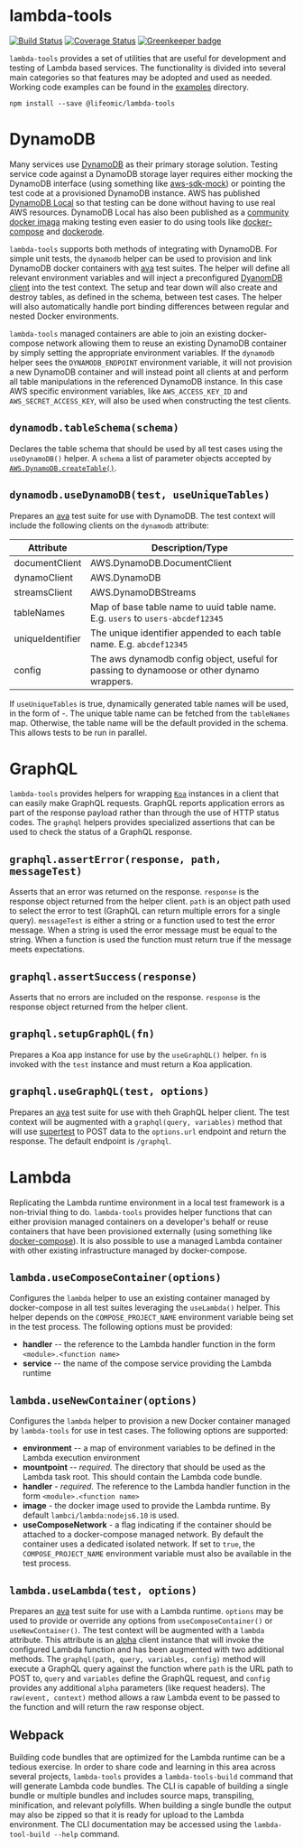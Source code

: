 lambda-tools
============

[![Build Status](https://travis-ci.org/lifeomic/lambda-tools.svg?branch=master)](https://travis-ci.org/lifeomic/lambda-tools)
[![Coverage Status](https://coveralls.io/repos/github/lifeomic/lambda-tools/badge.svg?branch=master)](https://coveralls.io/github/lifeomic/lambda-tools?branch=master) [![Greenkeeper badge](https://badges.greenkeeper.io/lifeomic/lambda-tools.svg)](https://greenkeeper.io/)

`lambda-tools` provides a set of utilities that are useful for development and
testing of Lambda based services. The functionality is divided into several
main categories so that features may be adopted and used as needed. Working code
examples can be found in the [examples](./examples) directory.

```
npm install --save @lifeomic/lambda-tools
```

# DynamoDB

Many services use [DynamoDB][dynamodb] as their primary storage solution.
Testing service code against a DynamoDB storage layer requires either mocking
the DynamoDB interface (using something like [aws-sdk-mock][aws-sdk-mock]) or
pointing the test code at a provisioned DynamoDB instance. AWS has published
[DynamoDB Local][dynamodb-local] so that testing can be done without having to
use real AWS resources. DynamoDB Local has also been published as a
[community docker imaga][dynamodb-image] making testing even easier to do using
tools like [docker-compose][docker-compose] and [dockerode][dockerode].

`lambda-tools` supports both methods of integrating with DynamoDB. For simple
unit tests, the `dynamodb` helper can be used to provision and link DynamoDB
docker containers with [ava][ava] test suites. The helper will define all
relevant environment variables and will inject a preconfigured
[DyanomDB client][dynamodb-client] into the test context. The setup and tear
down will also create and destroy tables, as defined in the schema, between
test cases. The helper will also automatically handle port binding differences
between regular and nested Docker environments.

`lambda-tools` managed containers are able to join an existing docker-compose
network allowing them to reuse an existing DynamoDB container by simply setting
the appropriate environment variables. If the `dynamodb` helper sees the
`DYNAMODB_ENDPOINT` environment variable, it will not provision a new DynamoDB
container and will instead point all clients at and perform all table
manipulations in the referenced DynamoDB instance. In this case AWS specific
environment variables, like `AWS_ACCESS_KEY_ID` and `AWS_SECRET_ACCESS_KEY`,
will also be used when constructing the test clients.

## `dynamodb.tableSchema(schema)`

Declares the table schema that should be used by all test cases using the
`useDynamoDB()` helper. A `schema` a list of parameter objects accepted by
[`AWS.DynamoDB.createTable()`][dynamodb-create-table].

## `dynamodb.useDynamoDB(test, useUniqueTables)`

Prepares an [ava][ava] test suite for use with DynamoDB. The test context will
include the following clients on the `dynamodb` attribute:

| Attribute        | Description/Type            |
|------------------|-----------------------------|
| documentClient   | AWS.DynamoDB.DocumentClient |
| dynamoClient     | AWS.DynamoDB                |
| streamsClient    | AWS.DynamoDBStreams         |
| tableNames       | Map of base table name to uuid table name. E.g. `users` to `users-abcdef12345`|
| uniqueIdentifier | The unique identifier appended to each table name. E.g. `abcdef12345`|
| config           | The aws dynamodb config object, useful for passing to dynamoose or other dynamo wrappers.|

If `useUniqueTables` is true, dynamically generated table names will be used, in
the form of <tableNameProvidedInSchema>-<uuid>. The unique table name can be
fetched from the `tableNames` map. Otherwise, the table name will be the default
provided in the schema. This allows tests to be run in parallel.

# GraphQL

`lambda-tools` provides helpers for wrapping [`Koa`][koa] instances in a client
that can easily make GraphQL requests. GraphQL reports application errors as
part of the response payload rather than through the use of HTTP status codes.
The `graphql` helpers provides specialized assertions that can be used to
check the status of a GraphQL response.

## `graphql.assertError(response, path, messageTest)`

Asserts that an error was returned on the response. `response` is the response
object returned from the helper client. `path` is an object path used to select
the error to test (GraphQL can return multiple errors for a single query).
`messageTest` is either a string or a function used to test the error message.
When a string is used the error message must be equal to the string. When a
function is used the function must return true if the message meets
expectations.

## `graphql.assertSuccess(response)`

Asserts that no errors are included on the response. `response` is the response
object returned from the helper client.

## `graphql.setupGraphQL(fn)`

Prepares a Koa app instance for use by the `useGraphQL()` helper. `fn` is
invoked with the `test` instance and must return a Koa application.

## `graphql.useGraphQL(test, options)`

Prepares an [ava][ava] test suite for use with theh GraphQL helper client. The
test context will be augmented with a `graphql(query, variables)` method that
will use [supertest][supertest] to POST data to the `options.url` endpoint and
return the response. The default endpoint is `/graphql`.

# Lambda

Replicating the Lambda runtime environment in a local test framework is a
non-trivial thing to do. `lambda-tools` provides helper functions that can
either provision managed containers on a developer's behalf or reuse containers
that have been provisioned externally (using something like
[docker-compose][docker-compose]). It is also possible to use a managed Lambda
container with other existing infrastructure managed by docker-compose.

## `lambda.useComposeContainer(options)`

Configures the `lambda` helper to use an existing container managed by
docker-compose in all test suites leveraging the `useLambda()` helper. This
helper depends on the `COMPOSE_PROJECT_NAME` environment variable being set in
the test process. The following options must be provided:

 - **handler** -- the reference to the Lambda handler function in the form
   `<module>.<function name>`
 - **service** -- the name of the compose service providing the Lambda runtime

## `lambda.useNewContainer(options)`

Configures the `lambda` helper to provision a new Docker container managed by
`lambda-tools` for use in test cases. The following options are supported:

 - **environment** -- a map of environment variables to be defined in the
   Lambda execution environment
 - **mountpoint** -- _required._ The directory that should be used as the
   Lambda task root. This should contain the Lambda code bundle.
 - **handler** - _required._ The reference to the Lambda handler function in
   the form `<module>.<function name>`
 - **image** - the docker image used to provide the Lambda runtime. By default
   `lambci/lambda:nodejs6.10` is used.
 - **useComposeNetwork** - a flag indicating if the container should be attached
   to a docker-compose managed network. By default the container uses a
   dedicated isolated network. If set to `true`, the `COMPOSE_PROJECT_NAME`
   environment variable must also be available in the test process.

## `lambda.useLambda(test, options)`

Prepares an [ava][ava] test suite for use with a Lambda runtime. `options` may
be used to provide or override any options from `useComposeContainer()` or
`useNewContainer()`. The test context will be augmented with a `lambda`
attribute. This attribute is an [alpha][alpha] client instance that will invoke
the configured Lambda function and has been augmented with two additional
methods. The `graphql(path, query, variables, config)` method will execute
a GraphQL query against the function where `path` is the URL path to POST to,
`query` and `variables` define the GraphQL request, and `config` provides any
additional `alpha` parameters (like request headers). The `raw(event, context)`
method allows a raw Lambda event to be passed to the function and will return
the raw response object.

## Webpack

Building code bundles that are optimized for the Lambda runtime can be a
tedious exercise. In order to share code and learning in this area across
several projects, `lambda-tools` provides a `lambda-tools-build` command that
will generate Lambda code bundles. The CLI is capable of building a single
bundle or multiple bundles and includes source maps, transpiling, minification,
and relevant polyfills. When building a single bundle the output may also be
zipped so that it is ready for upload to the Lambda environment. The CLI
documentation may be accessed using the `lambda-tool-build --help` command.

[alpha]: https://bitbucket.org/lifeomic/alpha/src/master/ "alpha"
[ava]: https://github.com/avajs/ava "Ava"
[aws-sdk-mock]: https://github.com/dwyl/aws-sdk-mock "aws-sdk-mock"
[docker-compose]: https://docs.docker.com/compose/ "Docker Compose"
[dockerode]: https://github.com/apocas/dockerode "Docker + Node = Dockerode"
[dynamodb]: https://aws.amazon.com/documentation/dynamodb/ "DynamoDB"
[dynamodb-client]: https://docs.aws.amazon.com/AWSJavaScriptSDK/latest/AWS/DynamoDB.html "DynamoDB Client"
[dynamodb-create-table]: https://docs.aws.amazon.com/AWSJavaScriptSDK/latest/AWS/DynamoDB.html#createTable-property "DynamoDB Client: Create Table"
[dynamodb-image]: https://hub.docker.com/r/cnadiminti/dynamodb-local/ "DynamoDB Docker Image"
[dynamodb-local]: https://docs.aws.amazon.com/amazondynamodb/latest/developerguide/DynamoDBLocal.html "DynamoDB Local"
[koa]: http://koajs.com/ "koa"
[supertest]: https://github.com/visionmedia/supertest "supertest"
